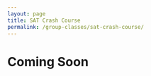 ```yaml
---
layout: page
title: SAT Crash Course
permalink: /group-classes/sat-crash-course/
---
```


# Coming Soon